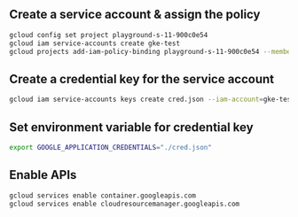 ## Create a service account & assign the policy
```bash
gcloud config set project playground-s-11-900c0e54
gcloud iam service-accounts create gke-test
gcloud projects add-iam-policy-binding playground-s-11-900c0e54 --member="serviceAccount:gke-test@playground-s-11-900c0e54.iam.gserviceaccount.com" --role="roles/owner"


```
## Create a credential key for the service account
```bash
gcloud iam service-accounts keys create cred.json --iam-account=gke-test@playground-s-11-900c0e54.iam.gserviceaccount.com

```

##  Set environment variable for credential key

```bash
export GOOGLE_APPLICATION_CREDENTIALS="./cred.json"
```

## Enable APIs

```bash
gcloud services enable container.googleapis.com
gcloud services enable cloudresourcemanager.googleapis.com

```
